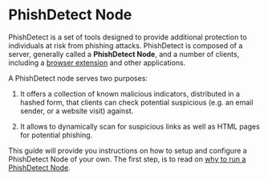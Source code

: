 # PhishDetect Node

PhishDetect is a set of tools designed to provide additional protection to individuals at risk from phishing attacks. PhishDetect is composed of a server, generally called a **PhishDetect Node**, and a number of clients, including a [browser extension](https://github.com/phishdetect/phishdetect-extension) and other applications.

A PhishDetect node serves two purposes:

1. It offers a collection of known malicious indicators, distributed in a hashed form, that clients can check potential suspicious (e.g. an email sender, or a website visit) against.

2. It allows to dynamically scan for suspicious links as well as HTML pages for potential phishing.

This guide will provide you instructions on how to setup and configure a PhishDetect Node of your own. The first step, is to read on [why to run a PhishDetect Node](why.md).
